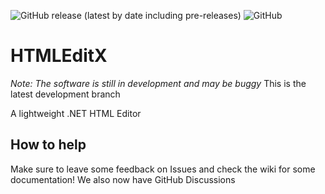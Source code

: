 ![GitHub release (latest by date including pre-releases)](https://img.shields.io/github/v/release/XTSoftware/HTMLEditX?include_prereleases) ![GitHub](https://img.shields.io/github/license/XTSoftware/HTMLEditX)
# HTMLEditX 

*Note: The software is still in development and may be buggy*
This is the latest development branch

A lightweight .NET HTML Editor

## How to help
Make sure to leave some feedback on Issues and check the wiki for some documentation! We also now have GitHub Discussions
